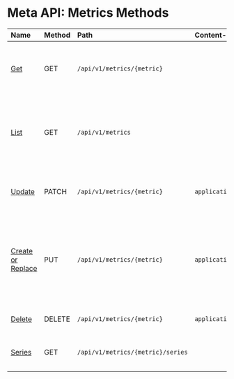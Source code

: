 # Meta API: Metrics Methods

| **Name** | **Method** | **Path** | **Content-Type** | **Description** |
|:---|:---|:---|:---|:---|
| [Get](get.md) | GET | `/api/v1/metrics/{metric}` |  | Retrieve properties and tags for the specified metric. |
| [List](list.md) | GET | `/api/v1/metrics` |  | Retrieve a list of metrics matching the specified filter conditions. |
| [Update](update.md) | PATCH | `/api/v1/metrics/{metric}` | `application/json` |  Update fields and tags of the specified metric. |
| [Create or Replace](create-or-replace.md) | PUT | `/api/v1/metrics/{metric}` | `application/json` |  Create a metric with specified fields and tags or replace the fields and tags of an existing metric. |
| [Delete](delete.md) | DELETE | `/api/v1/metrics/{metric}` | `application/json` |  Delete the specified metric. |
| [Series](series.md) | GET | `/api/v1/metrics/{metric}/series` |  | Returns a list of series for the metric. |
